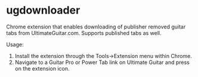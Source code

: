 # ugdownloader
Chrome extension that enables downloading of publisher removed guitar tabs from UltimateGuitar.com. Supports published tabs as well. 

Usage:
1. Install the extension through the Tools->Extension menu within Chrome.
2. Navigate to a Guitar Pro or Power Tab link on Ultimate Guitar and press on the extension icon.
